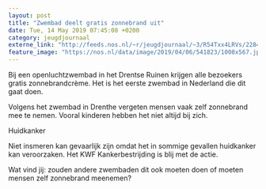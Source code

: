 ```yaml
---
layout: post
title: "Zwembad deelt gratis zonnebrand uit"
date: Tue, 14 May 2019 07:45:08 +0200
category: jeugdjournaal
externe_link: "http://feeds.nos.nl/~r/jeugdjournaal/~3/R54Txx4LRVs/2284524"
feature_image: "https://nos.nl/data/image/2019/04/06/541823/1008x567.jpg"
---
```


<p>Bij een openluchtzwembad in het Drentse Ruinen krijgen alle bezoekers gratis zonnebrandcrème. Het is het eerste zwembad in Nederland die dit gaat doen.</p>
<p>Volgens het zwembad in Drenthe vergeten mensen vaak zelf zonnebrand mee te nemen. Vooral kinderen hebben het niet altijd bij zich.</p>
<p>Huidkanker</p>
<p>Niet insmeren kan gevaarlijk zijn omdat het in sommige gevallen huidkanker kan veroorzaken. Het KWF Kankerbestrijding is blij met de actie.</p>
<p>Wat vind jij: zouden andere zwembaden dit ook moeten doen of moeten mensen zelf zonnebrand meenemen?</p><img src="http://feeds.feedburner.com/~r/jeugdjournaal/~4/R54Txx4LRVs" height="1" width="1" alt=""/>
